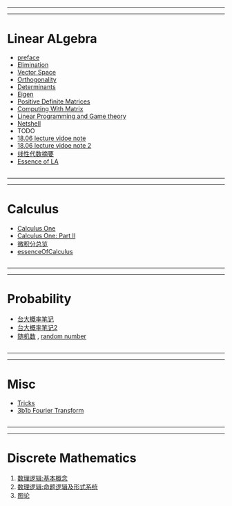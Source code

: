 <h2 id="bd8cfe5912b0bee7fd7d191afedf8995"></h2>

-----
-----

# Linear ALgebra

 - [preface](LinearAlgebra_preface.md) 
 - [Elimination](LinearAlgebra_MatricesandGaussianElimination.md)  
 - [Vector Space](LinearAlgebra_VectorSpace.md)  
 - [Orthogonality](LinearAlgebra_Orthogonality.md)
 - [Determinants](LinearAlgebra_Determinants.md) 
 - [Eigen](LinearAlgebra_Eigen.md)  
 - [Positive Definite Matrices](LinearAlgebra_PositiveDefiniteMatrices.md)
 - [Computing With Matrix](LinearAlgebra_Computing_With_Matrix.md)
 - [Linear Programming and Game theory](LinearAlgebra_Linear_Programming_and_Game_theory.md)
 - [Netshell](LinearAlgebra_Netshell.md)  
 - TODO
 - [18.06 lecture vidoe note](note_18.06.md) 
 - [18.06 lecture vidoe note 2](note_18.06_2.md) 
 - [线性代数摘要](LinearAlgebra.md) 
 - [Essence of LA](3blue1brown.md)


<h2 id="0349a55a6a70f89e604c28892ce24d82"></h2>

-----
-----

# Calculus

 - [Calculus One](CalculusOne.md) 
 - [Calculus One: Part II](CalculusOne_part2.md)  
 - [微积分总览](微积分总览.md) 
 - [essenceOfCalculus](essenceOfCalculus.md )


<h2 id="0d2765b30694ee9f4fb7be2ae3b676dc"></h2>

-----
-----

# Probability 

 - [台大概率笔记](TaiwanU_probability.md)
 - [台大概率笔记2](TaiwanU_probability2.md) 
 - [随机数](Dev_Random.md) , [random number](random_number.md)


<h2 id="74248c725e00bf9fe04df4e35b249a19"></h2>

-----
-----

# Misc 

 - [Tricks](Tricks.md)
 - [3b1b Fourier Transform](3b1b_fourier_transform.md)



<h2 id="d2bcb78d5ac194c66f434e9fbcb3565e"></h2>

-----
-----

# Discrete Mathematics

 1. [数理逻辑:基本概念](DiscreteMathematics.md)
 2. [数理逻辑:命题逻辑及形式系统](DiscreteMathematics_week2.md)
 3. [图论](DiscreteMathematics_Week7.md)
